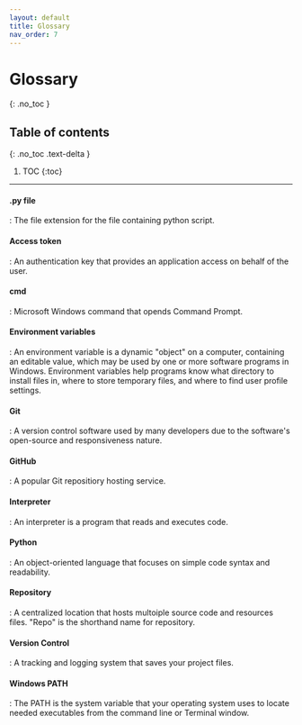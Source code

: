 ```yaml
---
layout: default
title: Glossary
nav_order: 7
---
```


# Glossary
{: .no_toc }

## Table of contents
{: .no_toc .text-delta }

1. TOC
{:toc}

---

#### .py file
: The file extension for the file containing python script.

#### Access token
: An authentication key that provides an application access on behalf of the user.

#### cmd
: Microsoft Windows command that opends Command Prompt.

#### Environment variables
: An environment variable is a dynamic "object" on a computer, containing an editable value, which may be used by one or more software programs in Windows. Environment variables help programs know what directory to install files in, where to store temporary files, and where to find user profile settings.

#### Git
: A version control software used by many developers due to the software's open-source and responsiveness nature. 

#### GitHub
: A popular Git repositiory hosting service.

#### Interpreter
:  An interpreter is a program that reads and executes code.

#### Python
: An object-oriented language that focuses on simple code syntax and readability. 

#### Repository
: A centralized location that hosts multoiple source code and resources files. "Repo" is the shorthand name for repository.

#### Version Control
: A tracking and logging system that saves your project files.

#### Windows PATH
: The PATH is the system variable that your operating system uses to locate needed executables from the command line or Terminal window.
